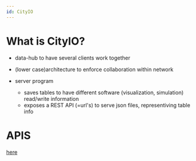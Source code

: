 ```yaml
---
id: CityIO
---
```

# What is CityIO?

- data-hub to have several clients work together

- (lower case)architecture to enforce collaboration within network

- server program
  - saves tables to have different software (visualization, simulation) read/write information
  - exposes a REST API (=url's) to serve json files, representiving table info
  
# APIS

[here](./Api.md)
